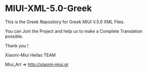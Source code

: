 MIUI-XML-5.0-Greek
==================

This is the Greek Repository for Greek MIUI V.5.0 XML Files.

You can Join the Project and help us to make a Complete Translation possible.

Thank you !

Xiaomi-Miui Hellas TEAM

Miui_Art => http://xiaomi-miui.gr <OWNER>
